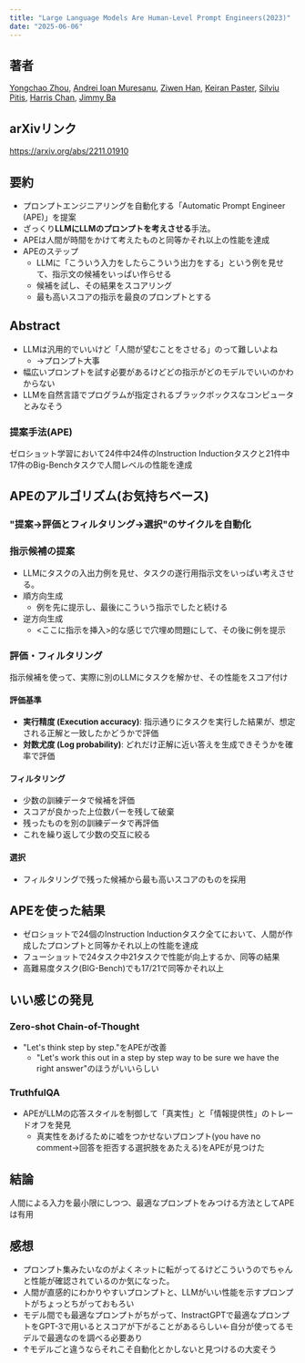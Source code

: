 ```yaml
---
title: "Large Language Models Are Human-Level Prompt Engineers(2023)"
date: "2025-06-06"
---
```


## 著者
[Yongchao Zhou](https://arxiv.org/search/cs?searchtype=author&query=Zhou,+Y), [Andrei Ioan Muresanu](https://arxiv.org/search/cs?searchtype=author&query=Muresanu,+A+I), [Ziwen Han](https://arxiv.org/search/cs?searchtype=author&query=Han,+Z), [Keiran Paster](https://arxiv.org/search/cs?searchtype=author&query=Paster,+K), [Silviu Pitis](https://arxiv.org/search/cs?searchtype=author&query=Pitis,+S), [Harris Chan](https://arxiv.org/search/cs?searchtype=author&query=Chan,+H), [Jimmy Ba](https://arxiv.org/search/cs?searchtype=author&query=Ba,+J)

## arXivリンク
https://arxiv.org/abs/2211.01910

## 要約
- プロンプトエンジニアリングを自動化する「Automatic Prompt Engineer (APE)」を提案
-  ざっくり**LLMにLLMのプロンプトを考えさせる**手法。
- APEは人間が時間をかけて考えたものと同等かそれ以上の性能を達成
-  APEのステップ
	- LLMに「こういう入力をしたらこういう出力をする」という例を見せて、指示文の候補をいっぱい作らせる
	- 候補を試し、その結果をスコアリング
	- 最も高いスコアの指示を最良のプロンプトとする

## Abstract
- LLMは汎用的でいいけど「人間が望むことをさせる」のって難しいよね
	- →プロンプト大事
- 幅広いプロンプトを試す必要があるけどどの指示がどのモデルでいいのかわからない
- LLMを自然言語でプログラムが指定されるブラックボックスなコンピュータとみなそう
### 提案手法(APE)
ゼロショット学習において24件中24件のInstruction Inductionタスクと21件中17件のBig-Benchタスクで人間レベルの性能を達成

## APEのアルゴリズム(お気持ちベース)
### "提案→評価とフィルタリング→選択"のサイクルを自動化
### 指示候補の提案
- LLMにタスクの入出力例を見せ、タスクの遂行用指示文をいっぱい考えさせる。
- 順方向生成
	- 例を先に提示し、最後にこういう指示でしたと続ける
- 逆方向生成
	- <ここに指示を挿入>的な感じで穴埋め問題にして、その後に例を提示
### 評価・フィルタリング
指示候補を使って、実際に別のLLMにタスクを解かせ、その性能をスコア付け
#### 評価基準
- **実行精度 (Execution accuracy)**: 指示通りにタスクを実行した結果が、想定される正解と一致したかどうかで評価
- **対数尤度 (Log probability)**: どれだけ正解に近い答えを生成できそうかを確率で評価
#### フィルタリング
- 少数の訓練データで候補を評価
- スコアが良かった上位数パーを残して破棄
- 残ったものを別の訓練データで再評価
- これを繰り返して少数の交互に絞る
#### 選択
- フィルタリングで残った候補から最も高いスコアのものを採用

## APEを使った結果
-  ゼロショットで24個のInstruction Inductionタスク全てにおいて、人間が作成したプロンプトと同等かそれ以上の性能を達成
-  フューショットで24タスク中21タスクで性能が向上するか、同等の結果
- 高難易度タスク(BIG-Bench)でも17/21で同等かそれ以上
## いい感じの発見
### Zero-shot Chain-of-Thought
- "Let's think step by step."をAPEが改善
	- "Let's work this out in a step by step way to be sure we have the right answer"のほうがいいらしい
### TruthfulQA
- APEがLLMの応答スタイルを制御して「真実性」と「情報提供性」のトレードオフを発見
	- 真実性をあげるために嘘をつかせないプロンプト(you have no comment→回答を拒否する選択肢をあたえる)をAPEが見つけた

## 結論
人間による入力を最小限にしつつ、最適なプロンプトをみつける方法としてAPEは有用

## 感想
- プロンプト集みたいなのがよくネットに転がってるけどこういうのでちゃんと性能が確認されているのか気になった。
- 人間が直感的にわかりやすいプロンプトと、LLMがいい性能を示すプロンプトがちょっとちがっておもろい
- モデル間でも最適なプロンプトがちがって、InstractGPTで最適なプロンプトをGPT-3で用いるとスコアが下がることがあるらしい←自分が使ってるモデルで最適なのを調べる必要あり
- ↑モデルごと違うならそれこそ自動化とかしないと見つけるの大変そう
